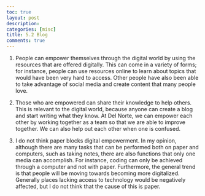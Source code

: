 ```yaml
---
toc: true
layout: post
description: 
categories: [misc]
title: 5.2 Blog
comments: true
---
```


1. People can empower themselves through the digital world by using the resources that are offered digitally. This can come in a variety of forms; for instance, people can use resources online to learn about topics that would have been very hard to access. Other people have also been able to take advantage of social media and create content that many people love.

2. Those who are empowered can share their knowledge to help others. This is relevant to the digital world, because anyone can create a blog and start writing what they know. At Del Norte, we can empower each other by working together as a team so that we are able to improve together. We can also help out each other when one is confused.

3. I do not think paper blocks digital empowerment. In my opinion, although there are many tasks that can be performed both on paper and computers, such as taking notes, there are also functions that only one media can accomplish. For instance, coding can only be achieved through a computer and not with paper. Furthermore, the general trend is that people will be moving towards becoming more digitalized. Generally places lacking access to technology would be negatively affected, but I do not think that the cause of this is paper.
